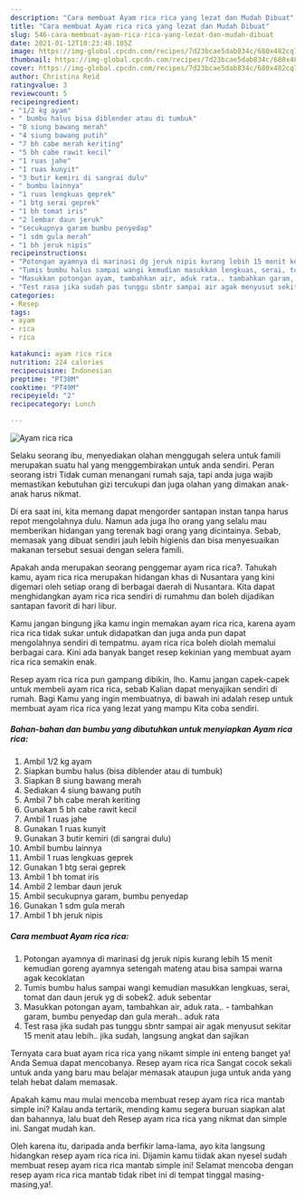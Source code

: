 ```yaml
---
description: "Cara membuat Ayam rica rica yang lezat dan Mudah Dibuat"
title: "Cara membuat Ayam rica rica yang lezat dan Mudah Dibuat"
slug: 546-cara-membuat-ayam-rica-rica-yang-lezat-dan-mudah-dibuat
date: 2021-01-12T10:23:48.105Z
image: https://img-global.cpcdn.com/recipes/7d23bcae5dab834c/680x482cq70/ayam-rica-rica-foto-resep-utama.jpg
thumbnail: https://img-global.cpcdn.com/recipes/7d23bcae5dab834c/680x482cq70/ayam-rica-rica-foto-resep-utama.jpg
cover: https://img-global.cpcdn.com/recipes/7d23bcae5dab834c/680x482cq70/ayam-rica-rica-foto-resep-utama.jpg
author: Christina Reid
ratingvalue: 3
reviewcount: 5
recipeingredient:
- "1/2 kg ayam"
- " bumbu halus bisa diblender atau di tumbuk"
- "8 siung bawang merah"
- "4 siung bawang putih"
- "7 bh cabe merah keriting"
- "5 bh cabe rawit kecil"
- "1 ruas jahe"
- "1 ruas kunyit"
- "3 butir kemiri di sangrai dulu"
- " bumbu lainnya"
- "1 ruas lengkuas geprek"
- "1 btg serai geprek"
- "1 bh tomat iris"
- "2 lembar daun jeruk"
- "secukupnya garam bumbu penyedap"
- "1 sdm gula merah"
- "1 bh jeruk nipis"
recipeinstructions:
- "Potongan ayamnya di marinasi dg jeruk nipis kurang lebih 15 menit kemudian goreng ayamnya setengah mateng atau bisa sampai warna agak kecoklatan"
- "Tumis bumbu halus sampai wangi kemudian masukkan lengkuas, serai, tomat dan daun jeruk yg di sobek2. aduk sebentar"
- "Masukkan potongan ayam, tambahkan air, aduk rata.. tambahkan garam, bumbu penyedap dan gula merah.. aduk rata"
- "Test rasa jika sudah pas tunggu sbntr sampai air agak menyusut sekitar 15 menit atau lebih.. jika sudah, langsung angkat dan sajikan"
categories:
- Resep
tags:
- ayam
- rica
- rica

katakunci: ayam rica rica 
nutrition: 224 calories
recipecuisine: Indonesian
preptime: "PT38M"
cooktime: "PT49M"
recipeyield: "2"
recipecategory: Lunch

---
```



![Ayam rica rica](https://img-global.cpcdn.com/recipes/7d23bcae5dab834c/680x482cq70/ayam-rica-rica-foto-resep-utama.jpg)

Selaku seorang ibu, menyediakan olahan menggugah selera untuk famili merupakan suatu hal yang menggembirakan untuk anda sendiri. Peran seorang istri Tidak cuman menangani rumah saja, tapi anda juga wajib memastikan kebutuhan gizi tercukupi dan juga olahan yang dimakan anak-anak harus nikmat.

Di era  saat ini, kita memang dapat mengorder santapan instan tanpa harus repot mengolahnya dulu. Namun ada juga lho orang yang selalu mau memberikan hidangan yang terenak bagi orang yang dicintainya. Sebab, memasak yang dibuat sendiri jauh lebih higienis dan bisa menyesuaikan makanan tersebut sesuai dengan selera famili. 



Apakah anda merupakan seorang penggemar ayam rica rica?. Tahukah kamu, ayam rica rica merupakan hidangan khas di Nusantara yang kini digemari oleh setiap orang di berbagai daerah di Nusantara. Kita dapat menghidangkan ayam rica rica sendiri di rumahmu dan boleh dijadikan santapan favorit di hari libur.

Kamu jangan bingung jika kamu ingin memakan ayam rica rica, karena ayam rica rica tidak sukar untuk didapatkan dan juga anda pun dapat mengolahnya sendiri di tempatmu. ayam rica rica boleh diolah memalui berbagai cara. Kini ada banyak banget resep kekinian yang membuat ayam rica rica semakin enak.

Resep ayam rica rica pun gampang dibikin, lho. Kamu jangan capek-capek untuk membeli ayam rica rica, sebab Kalian dapat menyajikan sendiri di rumah. Bagi Kamu yang ingin membuatnya, di bawah ini adalah resep untuk membuat ayam rica rica yang lezat yang mampu Kita coba sendiri.

<!--inarticleads1-->

##### Bahan-bahan dan bumbu yang dibutuhkan untuk menyiapkan Ayam rica rica:

1. Ambil 1/2 kg ayam
1. Siapkan  bumbu halus (bisa diblender atau di tumbuk)
1. Siapkan 8 siung bawang merah
1. Sediakan 4 siung bawang putih
1. Ambil 7 bh cabe merah keriting
1. Gunakan 5 bh cabe rawit kecil
1. Ambil 1 ruas jahe
1. Gunakan 1 ruas kunyit
1. Gunakan 3 butir kemiri (di sangrai dulu)
1. Ambil  bumbu lainnya
1. Ambil 1 ruas lengkuas geprek
1. Gunakan 1 btg serai geprek
1. Ambil 1 bh tomat iris
1. Ambil 2 lembar daun jeruk
1. Ambil secukupnya garam, bumbu penyedap
1. Gunakan 1 sdm gula merah
1. Ambil 1 bh jeruk nipis




<!--inarticleads2-->

##### Cara membuat Ayam rica rica:

1. Potongan ayamnya di marinasi dg jeruk nipis kurang lebih 15 menit kemudian goreng ayamnya setengah mateng atau bisa sampai warna agak kecoklatan
1. Tumis bumbu halus sampai wangi kemudian masukkan lengkuas, serai, tomat dan daun jeruk yg di sobek2. aduk sebentar
1. Masukkan potongan ayam, tambahkan air, aduk rata.. - tambahkan garam, bumbu penyedap dan gula merah.. aduk rata
1. Test rasa jika sudah pas tunggu sbntr sampai air agak menyusut sekitar 15 menit atau lebih.. jika sudah, langsung angkat dan sajikan




Ternyata cara buat ayam rica rica yang nikamt simple ini enteng banget ya! Anda Semua dapat mencobanya. Resep ayam rica rica Sangat cocok sekali untuk anda yang baru mau belajar memasak ataupun juga untuk anda yang telah hebat dalam memasak.

Apakah kamu mau mulai mencoba membuat resep ayam rica rica mantab simple ini? Kalau anda tertarik, mending kamu segera buruan siapkan alat dan bahannya, lalu buat deh Resep ayam rica rica yang nikmat dan simple ini. Sangat mudah kan. 

Oleh karena itu, daripada anda berfikir lama-lama, ayo kita langsung hidangkan resep ayam rica rica ini. Dijamin kamu tiidak akan nyesel sudah membuat resep ayam rica rica mantab simple ini! Selamat mencoba dengan resep ayam rica rica mantab tidak ribet ini di tempat tinggal masing-masing,ya!.

